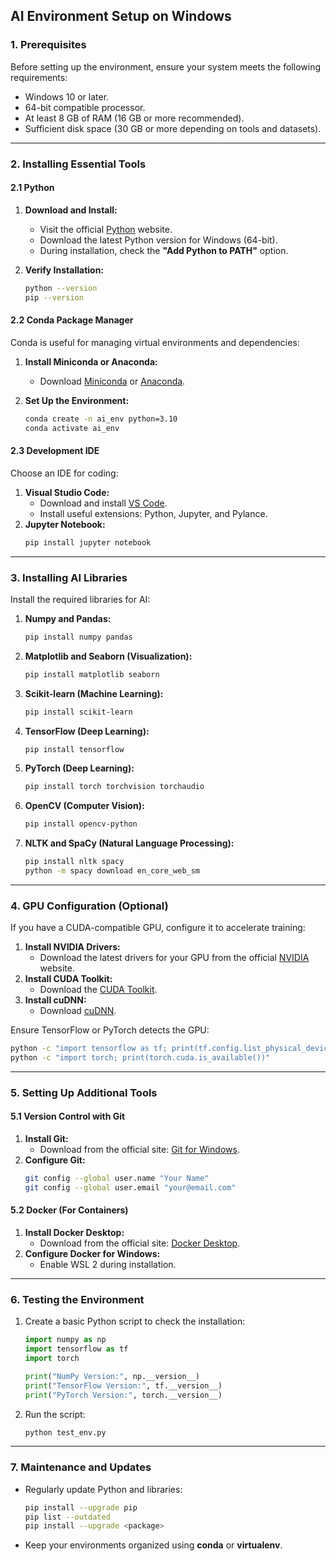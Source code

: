 ## **AI Environment Setup on Windows**

### **1. Prerequisites**
Before setting up the environment, ensure your system meets the following requirements:
- Windows 10 or later.
- 64-bit compatible processor.
- At least 8 GB of RAM (16 GB or more recommended).
- Sufficient disk space (30 GB or more depending on tools and datasets).

---

### **2. Installing Essential Tools**

#### **2.1 Python**
1. **Download and Install:**
   - Visit the official [Python](https://www.python.org/downloads/) website.
   - Download the latest Python version for Windows (64-bit).
   - During installation, check the **"Add Python to PATH"** option.

2. **Verify Installation:**
   ```bash
   python --version
   pip --version
   ```

#### **2.2 Conda Package Manager**
Conda is useful for managing virtual environments and dependencies:
1. **Install Miniconda or Anaconda:**
   - Download [Miniconda](https://docs.conda.io/en/latest/miniconda.html) or [Anaconda](https://www.anaconda.com/).

2. **Set Up the Environment:**
   ```bash
   conda create -n ai_env python=3.10
   conda activate ai_env
   ```

#### **2.3 Development IDE**
Choose an IDE for coding:
1. **Visual Studio Code:**
   - Download and install [VS Code](https://code.visualstudio.com/).
   - Install useful extensions: Python, Jupyter, and Pylance.
2. **Jupyter Notebook:**
   ```bash
   pip install jupyter notebook
   ```

---

### **3. Installing AI Libraries**
Install the required libraries for AI:
1. **Numpy and Pandas:**
   ```bash
   pip install numpy pandas
   ```
2. **Matplotlib and Seaborn (Visualization):**
   ```bash
   pip install matplotlib seaborn
   ```
3. **Scikit-learn (Machine Learning):**
   ```bash
   pip install scikit-learn
   ```
4. **TensorFlow (Deep Learning):**
   ```bash
   pip install tensorflow
   ```
5. **PyTorch (Deep Learning):**
   ```bash
   pip install torch torchvision torchaudio
   ```
6. **OpenCV (Computer Vision):**
   ```bash
   pip install opencv-python
   ```
7. **NLTK and SpaCy (Natural Language Processing):**
   ```bash
   pip install nltk spacy
   python -m spacy download en_core_web_sm
   ```

---

### **4. GPU Configuration (Optional)**
If you have a CUDA-compatible GPU, configure it to accelerate training:
1. **Install NVIDIA Drivers:**
   - Download the latest drivers for your GPU from the official [NVIDIA](https://www.nvidia.com/Download/index.aspx) website.
2. **Install CUDA Toolkit:**
   - Download the [CUDA Toolkit](https://developer.nvidia.com/cuda-downloads).
3. **Install cuDNN:**
   - Download [cuDNN](https://developer.nvidia.com/cudnn).

Ensure TensorFlow or PyTorch detects the GPU:
```bash
python -c "import tensorflow as tf; print(tf.config.list_physical_devices('GPU'))"
python -c "import torch; print(torch.cuda.is_available())"
```

---

### **5. Setting Up Additional Tools**

#### **5.1 Version Control with Git**
1. **Install Git:**
   - Download from the official site: [Git for Windows](https://git-scm.com/download/win).
2. **Configure Git:**
   ```bash
   git config --global user.name "Your Name"
   git config --global user.email "your@email.com"
   ```

#### **5.2 Docker (For Containers)**
1. **Install Docker Desktop:**
   - Download from the official site: [Docker Desktop](https://www.docker.com/products/docker-desktop).
2. **Configure Docker for Windows:**
   - Enable WSL 2 during installation.

---

### **6. Testing the Environment**
1. Create a basic Python script to check the installation:
   ```python
   import numpy as np
   import tensorflow as tf
   import torch

   print("NumPy Version:", np.__version__)
   print("TensorFlow Version:", tf.__version__)
   print("PyTorch Version:", torch.__version__)
   ```

2. Run the script:
   ```bash
   python test_env.py
   ```

---

### **7. Maintenance and Updates**
- Regularly update Python and libraries:
  ```bash
  pip install --upgrade pip
  pip list --outdated
  pip install --upgrade <package>
  ```

- Keep your environments organized using **conda** or **virtualenv**.
